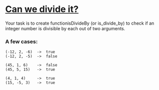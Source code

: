 # [Can we divide it?](https://www.codewars.com/kata/5a2b703dc5e2845c0900005a) #

Your task is to create functionisDivideBy (or is_divide_by) to check if an integer number is divisible by each out of two arguments.

### A few cases: ###

    (-12, 2, -6)  ->  true
    (-12, 2, -5)  ->  false

    (45, 1, 6)    ->  false
    (45, 5, 15)   ->  true

    (4, 1, 4)     ->  true
    (15, -5, 3)   ->  true

